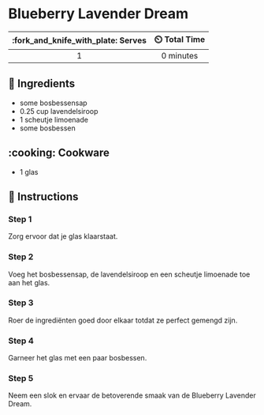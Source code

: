 # Blueberry Lavender Dream

| :fork_and_knife_with_plate: Serves | :timer_clock: Total Time |
|:----------------------------------:|:-----------------------: |
| 1 | 0 minutes |

## :salt: Ingredients

- some bosbessensap
- 0.25 cup lavendelsiroop
- 1 scheutje limoenade
- some bosbessen

## :cooking: Cookware

- 1 glas

## :pencil: Instructions

### Step 1

Zorg ervoor dat je glas klaarstaat.

### Step 2

Voeg het bosbessensap, de lavendelsiroop en een scheutje limoenade toe aan het glas.

### Step 3

Roer de ingrediënten goed door elkaar totdat ze perfect gemengd zijn.

### Step 4

Garneer het glas met een paar bosbessen.

### Step 5

Neem een slok en ervaar de betoverende smaak van de Blueberry Lavender Dream.
